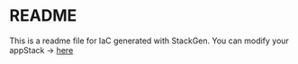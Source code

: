 # README
This is a readme file for IaC generated with StackGen.
You can modify your appStack -> [here](http://main.dev.stackgen.com/appstacks/a06e92af-288f-4bd5-9497-83384e6c3b0f)
